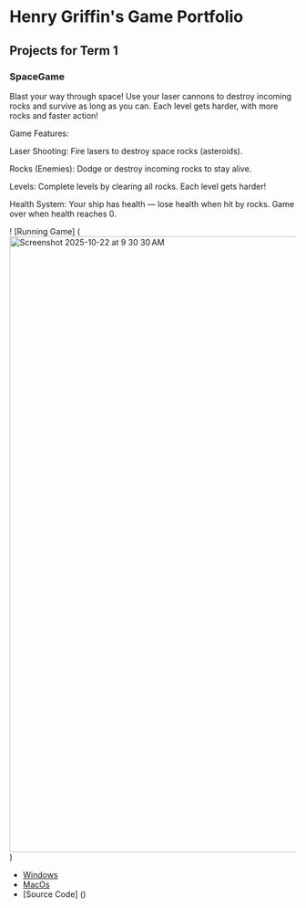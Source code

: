 # Henry Griffin's Game Portfolio

## Projects for Term 1

### SpaceGame

Blast your way through space! Use your laser cannons to destroy incoming rocks and survive as long as you can. Each level gets harder, with more rocks and faster action!

 Game Features:

Laser Shooting: Fire lasers to destroy space rocks (asteroids).

Rocks (Enemies): Dodge or destroy incoming rocks to stay alive.

Levels: Complete levels by clearing all rocks. Each level gets harder!

Health System: Your ship has health — lose health when hit by rocks. Game over when health reaches 0.


! [Running Game] (<img width="1920" height="1080" alt="Screenshot 2025-10-22 at 9 30 30 AM" src="https://github.com/user-attachments/assets/dbf2ba77-3fe4-4a90-8b08-9f66d0f41f37" />)

* [Windows]()
* [MacOs]()
* [Source Code] ()
